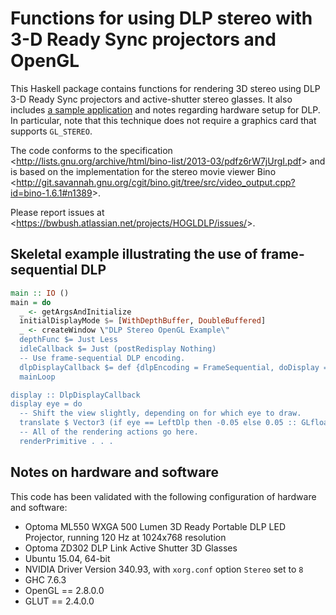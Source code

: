 Functions for using DLP stereo with 3-D Ready Sync projectors and OpenGL
========================================================================

This Haskell package contains functions for rendering 3D stereo using DLP 3-D Ready Sync projectors and active-shutter stereo glasses.  It also includes [a sample application](https://youtu.be/l3rZbMB2XjM) and notes regarding hardware setup for DLP.  In particular, note that this technique does not require a graphics card that supports `GL_STEREO`.

The code conforms to the specification <<http://lists.gnu.org/archive/html/bino-list/2013-03/pdfz6rW7jUrgI.pdf>> and is based on the implementation for the stereo movie viewer Bino <<http://git.savannah.gnu.org/cgit/bino.git/tree/src/video_output.cpp?id=bino-1.6.1#n1389>>.

Please report issues at <<https://bwbush.atlassian.net/projects/HOGLDLP/issues/>>.


Skeletal example illustrating the use of frame-sequential DLP
-------------------------------------------------------------

```haskell
main :: IO ()
main = do
  _ <- getArgsAndInitialize
  initialDisplayMode $= [WithDepthBuffer, DoubleBuffered]
  _ <- createWindow \"DLP Stereo OpenGL Example\"
  depthFunc $= Just Less 
  idleCallback $= Just (postRedisplay Nothing)
  -- Use frame-sequential DLP encoding.
  dlpDisplayCallback $= def {dlpEncoding = FrameSequential, doDisplay = display}
  mainLoop

display :: DlpDisplayCallback
display eye = do
  -- Shift the view slightly, depending on for which eye to draw.
  translate $ Vector3 (if eye == LeftDlp then -0.05 else 0.05 :: GLfloat) 0 0 
  -- All of the rendering actions go here.
  renderPrimitive . . .
```


Notes on hardware and software
------------------------------

This code has been validated with the following configuration of hardware and software:

*   Optoma ML550 WXGA 500 Lumen 3D Ready Portable DLP LED Projector, running 120 Hz at 1024x768 resolution
*   Optoma ZD302 DLP Link Active Shutter 3D Glasses
*   Ubuntu 15.04, 64-bit
*   NVIDIA Driver Version 340.93, with `xorg.conf` option `Stereo` set to `8`
*   GHC 7.6.3
*   OpenGL == 2.8.0.0
*   GLUT == 2.4.0.0
